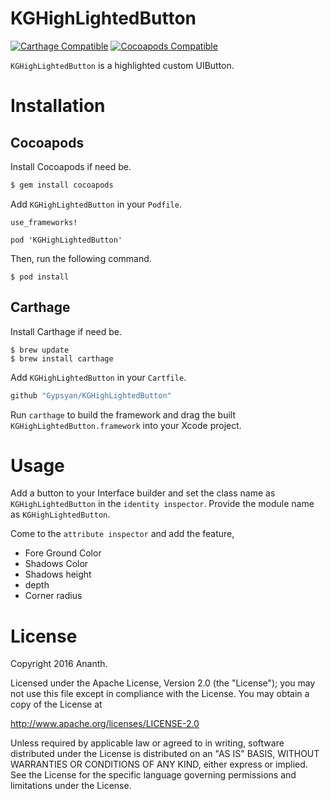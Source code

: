 # KGHighLightedButton

[![Carthage Compatible](https://img.shields.io/badge/Carthage-compatible-4BC51D.svg?style=flat)](https://github.com/Carthage/Carthage)
[![Cocoapods Compatible](https://img.shields.io/badge/KGHighLightedButton-Swift3-brightgreen.svg)](https://img.shields.io/badge/KGHighLightedButton-Swift3-brightgreen.svg)

`KGHighLightedButton` is a highlighted custom UIButton.

# Installation

## Cocoapods

Install Cocoapods if need be.

```bash
$ gem install cocoapods
```

Add `KGHighLightedButton` in your `Podfile`.

```
use_frameworks!

pod 'KGHighLightedButton'
```

Then, run the following command.

```
$ pod install
```
## Carthage

Install Carthage if need be.

```
$ brew update
$ brew install carthage
```

Add `KGHighLightedButton` in your `Cartfile`.

```ruby
github "Gypsyan/KGHighLightedButton"
```

Run `carthage` to build the framework and drag the built `KGHighLightedButton.framework` into your Xcode project.

# Usage

Add a button to your Interface builder and set the class name as `KGHighLightedButton` in the `identity inspector`. Provide the module name as `KGHighLightedButton`.

Come to the `attribute inspector` and add the feature,

  * Fore Ground Color
  * Shadows Color
  * Shadows height
  * depth
  * Corner radius

# License

Copyright 2016 Ananth.

Licensed under the Apache License, Version 2.0 (the "License"); you may not use this file except in compliance with the License. You may obtain a copy of the License at

http://www.apache.org/licenses/LICENSE-2.0

Unless required by applicable law or agreed to in writing, software distributed under the License is distributed on an "AS IS" BASIS, WITHOUT WARRANTIES OR CONDITIONS OF ANY KIND, either express or implied. See the License for the specific language governing permissions and limitations under the License.
